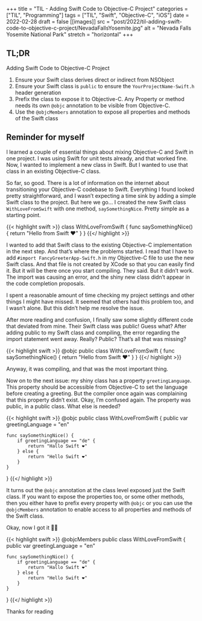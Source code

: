 +++
title = "TIL - Adding Swift Code to Objective-C Project"
categories = ["TIL", "Programming"]
tags = ["TIL", "Swift", "Objective-C", "iOS"]
date = 2022-02-28
draft = false
[[images]]
  src = "post/2022/til-adding-swift-code-to-objective-c-project/NevadaFallsYosemite.jpg"
  alt = "Nevada Falls Yosemite National Park"
  stretch = "horizontal"
+++

## TL;DR

Adding Swift Code to Objective-C Project

1) Ensure your Swift class derives direct or indirect from NSObject
2) Ensure your Swift class is `public` to ensure the `YourProjectName-Swift.h` header generation
3) Prefix the class to expose it to Objective-C. Any Property or method needs its own `@objc` annotation to be visible from Objective-C.
4) Use the `@objcMembers` annotation to expose all properties and methods of the Swift class

## Reminder for myself

I learned a couple of essential things about mixing Objective-C and Swift in one project.
I was using Swift for unit tests already, and that worked fine.
Now, I wanted to implement a new class in Swift. But I wanted to use that class in an existing Objective-C class.

So far, so good. There is a lot of information on the internet about transitioning your Objective-C codebase to Swift. Everything I found looked pretty straightforward, and I wasn’t expecting a time sink by adding a simple Swift class to the project. But here we go…
I created the new Swift class `WithLoveFromSwift` with one method, `saySomethingNice`. Pretty simple as a starting point. 

{{< highlight swift >}}
class WithLoveFromSwift {
    func saySomethingNice() {
        return "Hello from Swift ❤️"
    }
}
{{</ highlight >}}

I wanted to add that Swift class to the existing Objective-C implementation in the next step. And that’s where the problems started. I read that I have to add `#import FancyGreeterApp-Swift.h` in my Objective-C file to use the new Swift class. And that file is not created by XCode so that you can easily find it. But it will be there once you start compiling. They said. But it didn’t work. The import was causing an error, and the shiny new class didn’t appear in the code completion proposals.

I spent a reasonable amount of time checking my project settings and other things I might have missed. It seemed that others had this problem too, and I wasn’t alone. But this didn’t help me resolve the issue.

After more reading and confusion, I finally saw some slightly different code that deviated from mine. Their Swift class was public! Guess what? After adding public to my Swift class and compiling, the error regarding the import statement went away. Really? Public? That’s all that was missing?

{{< highlight swift >}}
@objc public class WithLoveFromSwift {
    func saySomethingNice() {
        return "Hello from Swift ❤️"
    }
}
{{</ highlight >}}

Anyway, it was compiling, and that was the most important thing.

Now on to the next issue: my shiny class has a property `greetingLanguage`. This property should be accessible from Objective-C to set the language before creating a greeting. But the compiler once again was complaining that this property didn’t exist. Okay, I’m confused again. The property was public, in a public class. What else is needed?

{{< highlight swift >}}
@objc public class WithLoveFromSwift {
    public var greetingLanguage = "en"

    func saySomethingNice() {
        if greetingLanguage == "de" {
            return "Hallo Swift ❤️"
        } else {
            return "Hello Swift ❤️"
        }
    }
}
{{</ highlight >}}

It turns out the `@objc` annotation at the class level exposed just the Swift class. If you want to expose the properties too, or some other methods, then you either have to prefix every property with `@objc` or you can use the `@objcMembers` annotation to enable access to all properties and methods of the Swift class.

Okay, now I got it 👍🏼

{{< highlight swift >}}
@objcMembers public class WithLoveFromSwift {
    public var greetingLanguage = "en"

    func saySomethingNice() {
        if greetingLanguage == "de" {
            return "Hallo Swift ❤️"
        } else {
            return "Hello Swift ❤️"
        }
    }
}
{{</ highlight >}}

Thanks for reading